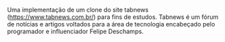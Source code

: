 Uma implementação de um clone do site tabnews (https://www.tabnews.com.br/) para fins de estudos. Tabnews é um fórum de notícias e artigos voltados para a área de tecnologia encabeçado pelo programador e influenciador Felipe Deschamps. 
